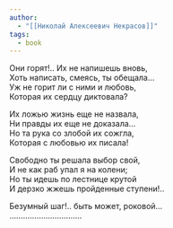 ```yaml
---
author:
  - "[[Николай Алексеевич Некрасов]]"
tags:
  - book
---
```

Они горят!.. Их не напишешь вновь,  
Хоть написать, смеясь, ты обещала…  
Уж не горит ли с ними и любовь,  
Которая их сердцу диктовала?

Их ложью жизнь еще не назвала,  
Ни правды их еще не доказала…  
Но та рука со злобой их сожгла,  
Которая с любовью их писала!

Свободно ты решала выбор свой,  
И не как раб упал я на колени;  
Но ты идешь по лестнице крутой  
И дерзко жжешь пройденные ступени!..

Безумный шаг!.. быть может, роковой…  
…………………………..